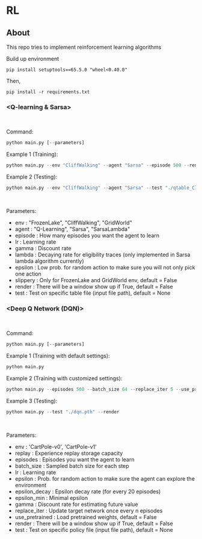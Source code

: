 # RL

## About
This repo tries to implement reinforcement learning algorithms

Build up environment
```
pip install setuptools==65.5.0 "wheel<0.40.0"
```

Then,
```
pip install -r requirements.txt
```


### <Q-learning & Sarsa>
<br/> 

Command:
```python
python main.py [--parameters]
```
Example 1 (Training):
```python
python main.py --env "CliffWalking" --agent "Sarsa" --episode 500 --render
```
Example 2 (Testing):
```python
python main.py --env "CliffWalking" --agent "Sarsa" --test "./qtable_CliffWalking_Sarsa.npy"
```

<br/>  

Parameters:
* env : "FrozenLake", "CliffWalking", "GridWorld"
* agent : "Q-Learning", "Sarsa", "SarsaLambda"
* episode : How many episodes you want the agent to learn
* lr : Learning rate
* gamma : Discount rate
* lambda : Decaying rate for eligibility traces (only implemented in Sarsa lambda algorithm currently)
* epsilon : Low prob. for random action to make sure you will not only pick one action
* slippery : Only for FrozenLake and GridWorld env, default = False
* render : There will be a window show up if True, default = False
* test : Test on specific table file (input file path), default = None

### <Deep Q Network (DQN)>
<br/> 

Command:
```python
python main.py [--parameters]
```
Example 1 (Training with default settings):
```python
python main.py
```
Example 2 (Training with customized settings):
```python
python main.py --episodes 500 --batch_size 64 --replace_iter 5 --use_pretrained --render
```
Example 3 (Testing):
```python
python main.py --test "./dqn.pth" --render
```

<br/>  

Parameters:
* env : 'CartPole-v0', 'CartPole-v1'
* replay : Experience replay storage capacity
* episodes : Episodes you want the agent to learn
* batch_size : Sampled batch size for each step
* lr : Learning rate
* epsilon : Prob. for random action to make sure the agent can explore the environment
* epsilon_decay : Epsilon decay rate (for every 20 episodes)
* epsilon_min : Minimal epsilon
* gamma : Discount rate for estimating future value
* replace_iter : Update target network once every n episodes
* use_pretrained : Load pretrained weights, default = False
* render : There will be a window show up if True, default = False
* test : Test on specific policy file (input file path), default = None